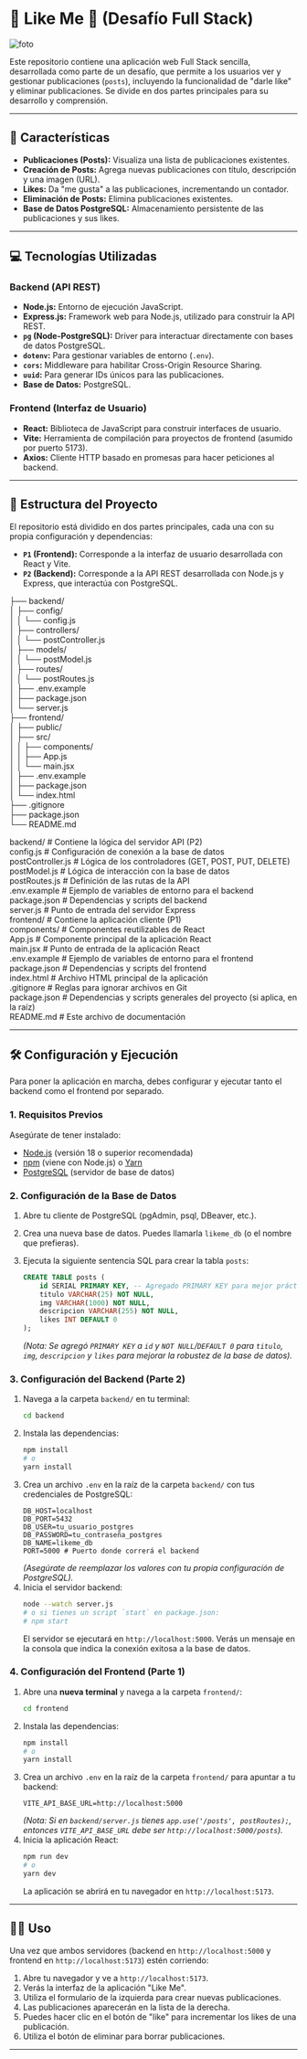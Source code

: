 # &#128248; Like Me &#128248; (Desafío Full Stack)

![foto](https://github.com/jorgeriquelmez/imagenes/blob/main/inicio_likeme.png)

Este repositorio contiene una aplicación web Full Stack sencilla, desarrollada como parte de un desafío, que permite a los usuarios ver y gestionar publicaciones (`posts`), incluyendo la funcionalidad de "darle like" y eliminar publicaciones. Se divide en dos partes principales para su desarrollo y comprensión.

---

## &#x1F680; Características

- **Publicaciones (Posts):** Visualiza una lista de publicaciones existentes.
- **Creación de Posts:** Agrega nuevas publicaciones con título, descripción y una imagen (URL).
- **Likes:** Da "me gusta" a las publicaciones, incrementando un contador.
- **Eliminación de Posts:** Elimina publicaciones existentes.
- **Base de Datos PostgreSQL:** Almacenamiento persistente de las publicaciones y sus likes.

---

## &#x1F4BB; Tecnologías Utilizadas

### Backend (API REST)

- **Node.js:** Entorno de ejecución JavaScript.
- **Express.js:** Framework web para Node.js, utilizado para construir la API REST.
- **`pg` (Node-PostgreSQL):** Driver para interactuar directamente con bases de datos PostgreSQL.
- **`dotenv`:** Para gestionar variables de entorno (`.env`).
- **`cors`:** Middleware para habilitar Cross-Origin Resource Sharing.
- **`uuid`:** Para generar IDs únicos para las publicaciones.
- **Base de Datos:** PostgreSQL.

### Frontend (Interfaz de Usuario)

- **React:** Biblioteca de JavaScript para construir interfaces de usuario.
- **Vite:** Herramienta de compilación para proyectos de frontend (asumido por puerto 5173).
- **Axios:** Cliente HTTP basado en promesas para hacer peticiones al backend.

---

## &#x1F4C2; Estructura del Proyecto

El repositorio está dividido en dos partes principales, cada una con su propia configuración y dependencias:

- **`P1` (Frontend):** Corresponde a la interfaz de usuario desarrollada con React y Vite.
- **`P2` (Backend):** Corresponde a la API REST desarrollada con Node.js y Express, que interactúa con PostgreSQL.

├── backend/  
│ ├── config/  
│ │ └── config.js  
│ ├── controllers/  
│ │ └── postController.js  
│ ├── models/  
│ │ └── postModel.js  
│ ├── routes/  
│ │ └── postRoutes.js  
│ ├── .env.example  
│ ├── package.json  
│ └── server.js  
├── frontend/  
│ ├── public/  
│ ├── src/  
│ │ ├── components/  
│ │ ├── App.js  
│ │ └── main.jsx  
│ ├── .env.example  
│ ├── package.json  
│ └── index.html  
├── .gitignore  
├── package.json  
└── README.md

backend/ # Contiene la lógica del servidor API (P2)  
config.js # Configuración de conexión a la base de datos  
postController.js # Lógica de los controladores (GET, POST, PUT, DELETE)  
postModel.js # Lógica de interacción con la base de datos  
postRoutes.js # Definición de las rutas de la API  
.env.example # Ejemplo de variables de entorno para el backend  
package.json # Dependencias y scripts del backend  
server.js # Punto de entrada del servidor Express  
frontend/ # Contiene la aplicación cliente (P1)  
components/ # Componentes reutilizables de React  
App.js # Componente principal de la aplicación React  
main.jsx # Punto de entrada de la aplicación React  
.env.example # Ejemplo de variables de entorno para el frontend  
package.json # Dependencias y scripts del frontend  
index.html # Archivo HTML principal de la aplicación  
.gitignore # Reglas para ignorar archivos en Git  
package.json # Dependencias y scripts generales del proyecto (si aplica, en la raíz)  
README.md # Este archivo de documentación

---

## &#x1F6E0;&#xFE0F; Configuración y Ejecución

Para poner la aplicación en marcha, debes configurar y ejecutar tanto el backend como el frontend por separado.

### 1. Requisitos Previos

Asegúrate de tener instalado:

- [Node.js](https://nodejs.org/es/) (versión 18 o superior recomendada)
- [npm](https://www.npmjs.com/get-npm) (viene con Node.js) o [Yarn](https://yarnpkg.com/lang/en/docs/install/)
- [PostgreSQL](https://www.postgresql.org/download/) (servidor de base de datos)

### 2. Configuración de la Base de Datos

1.  Abre tu cliente de PostgreSQL (pgAdmin, psql, DBeaver, etc.).
2.  Crea una nueva base de datos. Puedes llamarla `likeme_db` (o el nombre que prefieras).
3.  Ejecuta la siguiente sentencia SQL para crear la tabla `posts`:

    ```sql
    CREATE TABLE posts (
        id SERIAL PRIMARY KEY, -- Agregado PRIMARY KEY para mejor práctica
        titulo VARCHAR(25) NOT NULL,
        img VARCHAR(1000) NOT NULL,
        descripcion VARCHAR(255) NOT NULL,
        likes INT DEFAULT 0
    );
    ```

    _(Nota: Se agregó `PRIMARY KEY` a `id` y `NOT NULL`/`DEFAULT 0` para `titulo`, `img`, `descripcion` y `likes` para mejorar la robustez de la base de datos)._

### 3. Configuración del Backend (Parte 2)

1.  Navega a la carpeta `backend/` en tu terminal:
    ```bash
    cd backend
    ```
2.  Instala las dependencias:
    ```bash
    npm install
    # o
    yarn install
    ```
3.  Crea un archivo `.env` en la raíz de la carpeta `backend/` con tus credenciales de PostgreSQL:
    ```
    DB_HOST=localhost
    DB_PORT=5432
    DB_USER=tu_usuario_postgres
    DB_PASSWORD=tu_contraseña_postgres
    DB_NAME=likeme_db
    PORT=5000 # Puerto donde correrá el backend
    ```
    _(Asegúrate de reemplazar los valores con tu propia configuración de PostgreSQL)._
4.  Inicia el servidor backend:
    ```bash
    node --watch server.js
    # o si tienes un script `start` en package.json:
    # npm start
    ```
    El servidor se ejecutará en `http://localhost:5000`. Verás un mensaje en la consola que indica la conexión exitosa a la base de datos.

### 4. Configuración del Frontend (Parte 1)

1.  Abre una **nueva terminal** y navega a la carpeta `frontend/`:
    ```bash
    cd frontend
    ```
2.  Instala las dependencias:
    ```bash
    npm install
    # o
    yarn install
    ```
3.  Crea un archivo `.env` en la raíz de la carpeta `frontend/` para apuntar a tu backend:
    ```
    VITE_API_BASE_URL=http://localhost:5000
    ```
    _(Nota: Si en `backend/server.js` tienes `app.use('/posts', postRoutes);`, entonces `VITE_API_BASE_URL` debe ser `http://localhost:5000/posts`)._
4.  Inicia la aplicación React:
    ```bash
    npm run dev
    # o
    yarn dev
    ```
    La aplicación se abrirá en tu navegador en `http://localhost:5173`.

---

## &#x1F3C3;&#x200D;&#x2642;&#xFE0F; Uso

Una vez que ambos servidores (backend en `http://localhost:5000` y frontend en `http://localhost:5173`) estén corriendo:

1.  Abre tu navegador y ve a `http://localhost:5173`.
2.  Verás la interfaz de la aplicación "Like Me".
3.  Utiliza el formulario de la izquierda para crear nuevas publicaciones.
4.  Las publicaciones aparecerán en la lista de la derecha.
5.  Puedes hacer clic en el botón de "like" para incrementar los likes de una publicación.
6.  Utiliza el botón de eliminar para borrar publicaciones.

---

